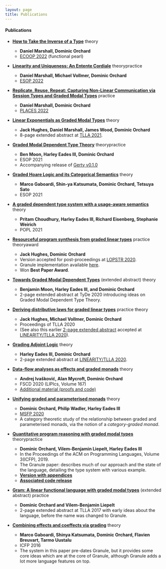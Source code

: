 ```yaml
---
layout: page
title: Publications
---
```


#### Publications

* [__How to Take the Inverse of a Type__](http://granule-project.github.io/papers/ecoop22-paper.pdf) <span class="theory">theory</span>
  - __Daniel Marshall, Dominic Orchard__
  - [ECOOP 2022](https://2022.ecoop.org) (functional pearl)

* [__Linearity and Uniqueness: An Entente Cordiale__](https://link.springer.com/chapter/10.1007/978-3-030-99336-8_13) <span class="theory">theory</span><span class="practice">practice</span>
  - __Daniel Marshall, Michael Vollmer, Dominic Orchard__
  - [ESOP 2022](https://etaps.org/2022/esop)

* [__Replicate, Reuse, Repeat: Capturing Non-Linear Communication via Session Types and Graded Modal Types__](https://arxiv.org/abs/2203.12875) <span class="practice">practice</span>
  - __Daniel Marshall, Dominic Orchard__
  - [PLACES 2022](https://places-workshop.github.io/)

* [__Linear Exponentials as Graded Modal Types__](https://hal-lirmm.ccsd.cnrs.fr/TLLA2021/lirmm-03271465) <span class="theory">theory</span>
  - __Jack Hughes, Daniel Marshall, James Wood, Dominic Orchard__
  - 8-page extended abstract at [TLLA 2021](https://lipn.univ-paris13.fr/TLLA/2021/).

* [__Graded Modal Dependent Type Theory__](https://link.springer.com/chapter/10.1007/978-3-030-72019-3_17) <span class="theory">theory</span><span class="practice">practice</span>
  - __Ben Moon, Harley Eades III, Dominic Orchard__
  - ESOP 2021
  - Accompanying release of [Gerty v0.1.0](https://github.com/granule-project/gerty/releases/tag/v0.1.0)

* [__Graded Hoare Logic and its Categorical Semantics__](https://link.springer.com/chapter/10.1007/978-3-030-72019-3_9) <span class="theory">theory</span>
  - __Marco Gaboardi, Shin-ya Katsumata, Dominic Orchard, Tetsuya  Sato__
  - ESOP 2021

* [__A graded dependent type system with a usage-aware semantics__](https://dl.acm.org/doi/10.1145/3434331) <span class="theory">theory</span>
  - __Pritam Choudhury, Harley Eades III, Richard Eisenberg, Stephanie Weirich__
  - POPL 2021

* [__Resourceful program synthesis from graded linear types__](https://link.springer.com/content/pdf/10.1007/978-3-030-68446-4_8.pdf)  <span class="practice">practice</span> <span class="theory">theory</span><span class="award">award</span>
  - __Jack Hughes, Dominic Orchard__
  - Version accepted for post-proceedings at [LOPSTR 2020](https://nms.kcl.ac.uk/maribel.fernandez/LOPSTR2020/).
  - Granule implementation available [here](https://github.com/granule-project/granule/releases/tag/v0.7.8.0).
  - Won __Best Paper Award__.

*  [__Towards Graded Modal Dependent Types__](papers/towards-graded-modal-dependent-types.pdf) (extended abstract) <span class="practice">theory</span>
   - __Benjamin Moon, Harley Eades III, and Dominic Orchard__
   - 2-page extended abstract at TyDe 2020 introducing ideas on Graded Modal Dependent Type Theory.

* [__Deriving distributive laws for graded linear types__](https://arxiv.org/pdf/2112.14966v1.pdf)  <span class="practice">practice</span> <span class="theory">theory</span>
  - __Jack Hughes, Michael Vollmer, Dominic Orchard__
  - Proceedings of TLLA 2020
  - (See also this earlier [2-page extended abstract](http://granule-project.github.io/papers/deriving-graded-dist.pdf) accepted at [LINEARITY/TLLA 2020](https://lipn.univ-paris13.fr/LinearityTLLA2020/)).

* [__Grading Adjoint Logic__](https://arxiv.org/abs/2006.08854) <span class="theory">theory</span>
  - __Harley Eades III, Dominic Orchard__
  - 2-page extended abstract at [LINEARITY/TLLA 2020](https://lipn.univ-paris13.fr/LinearityTLLA2020/).

* [__Data-flow analyses as effects and graded monads__](https://drops.dagstuhl.de/opus/volltexte/2020/12337/pdf/LIPIcs-FSCD-2020-15.pdf) <span class="theory">theory</span>
  - __Andrej Ivašković, Alan Mycroft, Dominic Orchard__
  - FSCD 2020 (LIPIcs, Volume 167)
  - [Additional material (proofs and code)](https://zenodo.org/record/3784967#.XvW7lpNKjSc)

* [__Unifying graded and parameterised monads__](https://arxiv.org/abs/2001.10274) <span class="theory">theory</span>
   - __Dominic Orchard, Philip Wadler, Harley Eades III__
   - [MSFP 2020](https://msfp-workshop.github.io/msfp2020/)
   - A category theoretic study of the relationship between graded and
   parameterised monads, via the notion of a _category-graded monad_.


* [__Quantitative program reasoning with graded modal types__](https://www.cs.kent.ac.uk/people/staff/dao7/publ/granule-icfp19.pdf) <span class="theory">theory</span><span class="practice">practice</span>
  - __Dominic Orchard, Vilem-Benjamin Liepelt, Harley Eades III__
  - In the Proceedings of the ACM on Programming Languages, Volume 3(ICFP), 2019.
  - The Granule paper: describes much of our approach and the state
    of the language, detailing the type system with various example.
  - [__Version with appendices__](https://kar.kent.ac.uk/74450/1/paper.pdf)
  - [__Associated code release__](https://github.com/granule-project/granule/releases/tag/icfp19)

*  [__Gram: A linear functional language with graded modal types__](http://www.cs.ox.ac.uk/conferences/fscd2017/preproceedings_unprotected/TLLA_Orchard.pdf) (extended abstract) <span class="practice">practice</span>
   - __Dominic Orchard and Vilem-Benjamin Liepelt__
   - 2-page extended abstract at TLLA 2017 with early ideas about the language, before the name was changed to Granule.

* [__Combining effects and coeffects via grading__](https://kar.kent.ac.uk/57480/1/bieffects.pdf) <span class="theory">theory</span>
    - __Marco Gaboardi, Shinya Katsumata, Dominic Orchard, Flavien Breuvart, Tarmo Uustalu__
    - ICFP 2016
    - The system in this paper pre-dates Granule, but it provides some
      core ideas which are at the core of Granule, although Granule adds a lot more language features on top.
